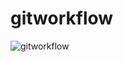 # gitworkflow

![gitworkflow](https://user-images.githubusercontent.com/52337688/64575944-d87b4800-d33b-11e9-9bfd-91a830a974e4.jpg)
